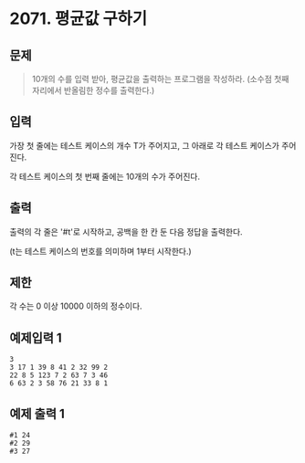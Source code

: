 # 2071. 평균값 구하기
## 문제
> 10개의 수를 입력 받아, 평균값을 출력하는 프로그램을 작성하라.
> (소수점 첫째 자리에서 반올림한 정수를 출력한다.)
## 입력
가장 첫 줄에는 테스트 케이스의 개수 T가 주어지고, 그 아래로 각 테스트 케이스가 주어진다.

각 테스트 케이스의 첫 번째 줄에는 10개의 수가 주어진다.
## 출력
출력의 각 줄은 '#t'로 시작하고, 공백을 한 칸 둔 다음 정답을 출력한다.

(t는 테스트 케이스의 번호를 의미하며 1부터 시작한다.)
## 제한
각 수는 0 이상 10000 이하의 정수이다.
## 예제입력 1
```
3
3 17 1 39 8 41 2 32 99 2
22 8 5 123 7 2 63 7 3 46
6 63 2 3 58 76 21 33 8 1   
```
## 예제 출력 1
```
#1 24
#2 29
#3 27
```